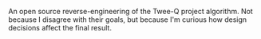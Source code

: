 An open source reverse-engineering of the Twee-Q project algorithm. Not because I disagree with their goals, but because I'm curious how design decisions affect the final result.
